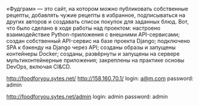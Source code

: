 «Фудграм» — это сайт, на котором можно публиковать собственные рецепты, добавлять чужие рецепты в избранное, подписываться на других авторов и создавать список покупок для заданных блюд.
Вот, что было сделано в ходе работы над проектом:
настроено взаимодействие Python-приложения с внешними API-сервисами;
создан собственный API-сервис на базе проекта Django;
подключено SPA к бэкенду на Django через API;
созданы образы и запущены контейнеры Docker;
созданы, развёрнуты и запущены на сервере мультиконтейнерные приложения;
закреплены на практике основы DevOps, включая CI&CD.

http://foodforyou.sytes.net/
http://158.160.70.1/
login: a@m.com
password: admin

http://foodforyou.sytes.net/admin
login: admin
password: admin
